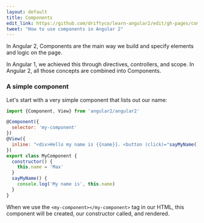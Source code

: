 ```yaml
---
layout: default
title: Components
edit_link: https://github.com/driftyco/learn-angular2/edit/gh-pages/components/index.md
tweet: "How to use components in Angular 2"
---
```


In Angular 2, Components are the main way we build and specify elements and logic on the page.

In Angular 1, we achieved this through directives, controllers, and scope. In Angular 2, all those concepts
are combined into Components.

### A simple component

Let's start with a very simple component that lists out our name:

```javascript
import {Component, View} from 'angular2/angular2'

@Component({
  selector: 'my-component'
})
@View({
  inline: "<div>Hello my name is {{name}}. <button (click)="sayMyName()">Say my name</button></div>"
})
export class MyComponent {
  constructor() {
    this.name = 'Max'
  }
  sayMyName() {
    console.log('My name is', this.name)
  }
}
```

When we use the `<my-component></my-component>` tag in our HTML, this component will be created,
our constructor called, and rendered.

